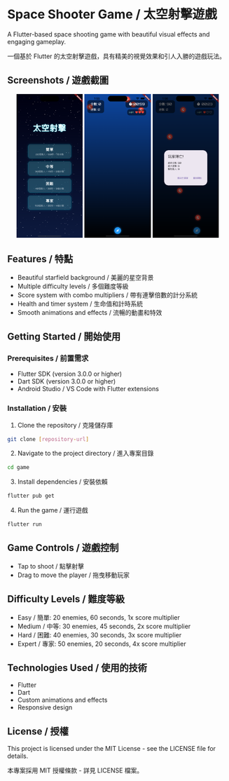 # Space Shooter Game / 太空射擊遊戲

A Flutter-based space shooting game with beautiful visual effects and engaging gameplay.

一個基於 Flutter 的太空射擊遊戲，具有精美的視覺效果和引人入勝的遊戲玩法。

## Screenshots / 遊戲截圖

<div align="center">
  <img src="assets/screenshots/Home.png" width="30%" alt="Home Screen">
  <img src="assets/screenshots/Gameplay.png" width="30%" alt="Gameplay">
  <img src="assets/screenshots/Score.png" width="30%" alt="Score Screen">
</div>

## Features / 特點

- Beautiful starfield background / 美麗的星空背景
- Multiple difficulty levels / 多個難度等級
- Score system with combo multipliers / 帶有連擊倍數的計分系統
- Health and timer system / 生命值和計時系統
- Smooth animations and effects / 流暢的動畫和特效

## Getting Started / 開始使用

### Prerequisites / 前置需求

- Flutter SDK (version 3.0.0 or higher)
- Dart SDK (version 3.0.0 or higher)
- Android Studio / VS Code with Flutter extensions

### Installation / 安裝

1. Clone the repository / 克隆儲存庫
```bash
git clone [repository-url]
```

2. Navigate to the project directory / 進入專案目錄
```bash
cd game
```

3. Install dependencies / 安裝依賴
```bash
flutter pub get
```

4. Run the game / 運行遊戲
```bash
flutter run
```

## Game Controls / 遊戲控制

- Tap to shoot / 點擊射擊
- Drag to move the player / 拖曳移動玩家

## Difficulty Levels / 難度等級

- Easy / 簡單: 20 enemies, 60 seconds, 1x score multiplier
- Medium / 中等: 30 enemies, 45 seconds, 2x score multiplier
- Hard / 困難: 40 enemies, 30 seconds, 3x score multiplier
- Expert / 專家: 50 enemies, 20 seconds, 4x score multiplier

## Technologies Used / 使用的技術

- Flutter
- Dart
- Custom animations and effects
- Responsive design

## License / 授權

This project is licensed under the MIT License - see the LICENSE file for details.

本專案採用 MIT 授權條款 - 詳見 LICENSE 檔案。
